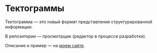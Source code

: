 # Тектограммы
Тектограмма — это новый формат представления структурированной информации.

В репозитории — просмотрщик (редактор в процессе разработки).

Описание и пример — на [моем сайте](http://leonidovcharenko.ru/tectograms).
